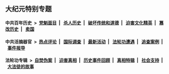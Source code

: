 ## 大纪元特别专题

#### 中共百年历史 &nbsp;>&nbsp; [党魁面目](indexes/nf1176107/README.md?01300430) &nbsp;| &nbsp; [杀人历史](indexes/nf1176106/README.md?01300430) &nbsp;| &nbsp; [破坏传统和道德](indexes/nf1176106/README.md?01300430) &nbsp;| &nbsp; [迫害文化精英](indexes/nf1176111/README.md?01300430) &nbsp;| &nbsp; [篡改历史](indexes/nf1176115/README.md?01300430) &nbsp;| &nbsp; [卖国](indexes/nf1176117/README.md?01300430) 

#### 中共活摘器官 &nbsp;>&nbsp; [热点评论](indexes/nf5879/README.md?01300430) &nbsp;| &nbsp; [国际调查](indexes/nf5947/README.md?01300430) &nbsp;| &nbsp; [最新活动](indexes/nf5883/README.md?01300430) &nbsp;| &nbsp; [法轮功遭遇](indexes/nf5881/README.md?01300430) &nbsp;| &nbsp; [追查案例](indexes/nf5880/README.md?01300430) &nbsp;| &nbsp; [事件报导](indexes/nf5877/README.md?01300430) 

#### 法轮功专辑 &nbsp;>&nbsp; [自焚伪案](indexes/nf5562/README.md?01300430) &nbsp;| &nbsp; [迫害真相](indexes/nf4379/README.md?01300430) &nbsp;| &nbsp; [历史事件回顾](indexes/nf5793/README.md?01300430) &nbsp;| &nbsp; [真相特辑](indexes/nf4389/README.md?01300430) &nbsp;| &nbsp; [社会支持](indexes/nf4386/README.md?01300430) &nbsp;| &nbsp; [大法徒的故事](indexes/nf1147481/README.md?01300430) 
